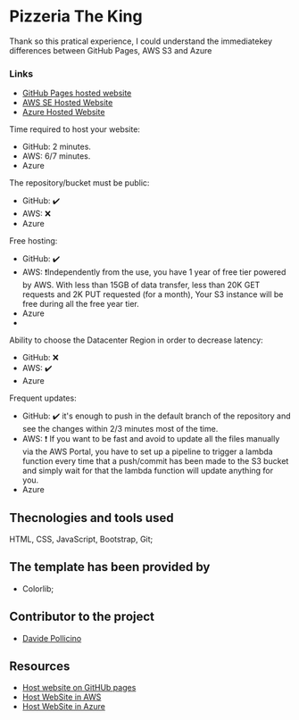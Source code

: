 # Pizzeria The King
Thank so this pratical experience, I could understand the immediatekey differences between GitHub Pages,  AWS S3 and Azure

### Links
* [GitHub Pages hosted website]()
* [AWS SE Hosted Website](https://pizzeria-king-webapp.s3.eu-west-2.amazonaws.com/pizzeria-the-king/index.html)
* [Azure Hosted Website]() 

Time required to host your website:
- GitHub: 2 minutes.
- AWS: 6/7 minutes.
- Azure

The repository/bucket must be public:
- GitHub: ✔️
- AWS: ❌
- Azure

Free hosting:
- GitHub: ✔️
- AWS: ❗Independently from the use, you have 1 year of free tier powered by AWS. With less than 15GB of data transfer, less than 20K GET requests and 2K PUT requested (for a month), Your S3 instance will be free during all the free year tier.
- Azure
- 
Ability to choose the Datacenter Region in order to decrease latency:
- GitHub: ❌
- AWS: ✔️
- Azure

Frequent updates:
- GitHub: ✔️ it's enough to push in the default branch of the repository and see the changes within 2/3 minutes most of the time.
- AWS: ❗ If you want to be fast and avoid to update all the files manually via the AWS Portal, you have to set up a pipeline to trigger a lambda function every time that a push/commit has been made to the S3 bucket and simply wait for that the lambda function will update anything for you.
- Azure

## Thecnologies and tools used
HTML, CSS, JavaScript, Bootstrap, Git;
## The template has been provided by
* Colorlib; 
## Contributor to the project
* [Davide Pollicino](https://github.com/omonimus1/)

## Resources
* [Host website on GitHUb pages](https://medium.com/any-writers/how-to-host-a-static-website-on-github-for-free-f47b12790775)
* [Host WebSite in AWS](https://www.freecodecamp.org/news/a-beginners-guide-on-how-to-host-a-static-site-with-aws/)
* [Host WebSite in Azure](https://docs.microsoft.com/en-us/azure/storage/blobs/storage-blob-static-website-how-to?tabs=azure-portal)
